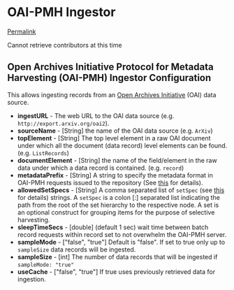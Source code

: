 # OAI-PMH Ingestor

[Permalink](https://github.com/SciCrunch/Foundry-Docs/blob/307f9c22c9d59d1af67621d3490836f28476ea57/user-guide/oai_ingestor_config.md)

Cannot retrieve contributors at this time

## Open Archives Initiative Protocol for Metadata Harvesting \(OAI-PMH\) Ingestor Configuration

This allows ingesting records from an [Open Archives Initiative](https://www.openarchives.org/) \(OAI\) data source.

* **ingestURL** - The web URL to the OAI data source \(e.g. `http://export.arxiv.org/oai2`\).
* **sourceName** - \[String\] the name of the OAI data source \(e.g. `ArXiv`\)
* **topElement** - \[String\] The top level element in a raw OAI document under which all the document \(data record\) level elements can be found. \(e.g. `ListRecords`\)
* **documentElement** - \[String\] the name of the field/element in the raw data under which a data record is contained. \(e.g. `record`\)
* **metadataPrefix** - \[String\] A string to specify the metadata format in OAI-PMH requests issued to the repository \(See [this](https://www.openarchives.org/OAI/openarchivesprotocol.html#metadataPrefix) for details\).
* **allowedSetSpecs** - \[String\] A comma separated list of `setSpec` \(see [this](https://www.openarchives.org/OAI/openarchivesprotocol.html#Set) for details\) strings. A `setSpec` is a colon \[:\] separated list indicating the path from the root of the set hierarchy to the respective node. A set is an optional construct for grouping items for the purpose of selective harvesting.
* **sleepTimeSecs** - \[double\] \(default 1 sec\) wait time between batch record requests within record set to not overwhelm the OAI-PMH server.
* **sampleMode** - \["false", "true"\] Default is "false". If set to true only up to `sampleSize` data records will be ingested.
* **sampleSize** - \[int\] The number of data records that will be ingested if `sampleMode: "true"`
* **useCache** - \["false", "true"\] If true uses previously retrieved data for ingestion.

